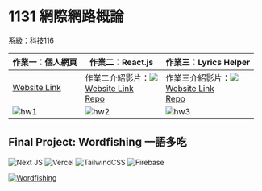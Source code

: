 # 1131 網際網路概論
系級：科技116

|作業一：個人網頁|作業二：React.js|作業三：Lyrics Helper|
|-|-|-|
|[Website Link](https://me.sk5s.cyou)|作業二介紹影片：[<img src="https://img.shields.io/badge/YouTube-%23FF0000.svg?style=for-the-badge&logo=YouTube&logoColor=white">](https://youtu.be/0LP3JAqUZlc)<br>[Website Link](https://samko5sam.github.io/internet-react/)<br>[Repo](https://github.com/samko5sam/internet-react)|作業三介紹影片：[<img src="https://img.shields.io/badge/YouTube-%23FF0000.svg?style=for-the-badge&logo=YouTube&logoColor=white">](https://youtu.be/dqwQIlW1WXs)<br>[Website Link](https://samko5sam.github.io/lyrics-helper/)<br>[Repo](https://github.com/samko5sam/lyrics-helper)|
|![hw1](https://github.com/user-attachments/assets/e16f3bce-3956-48a0-932e-1f4c8f140d5d)|![hw2](https://github.com/user-attachments/assets/90d76904-5c65-467a-a131-ded49a8413e3)|![hw3](https://github.com/user-attachments/assets/e0556b27-4748-4c6e-9ce9-a4c5b4c38caa)|

## Final Project: Wordfishing 一語多吃

![Next JS](https://img.shields.io/badge/Next-black?style=for-the-badge&logo=next.js&logoColor=white)
![Vercel](https://img.shields.io/badge/vercel-%23000000.svg?style=for-the-badge&logo=vercel&logoColor=white)
![TailwindCSS](https://img.shields.io/badge/tailwindcss-%2338B2AC.svg?style=for-the-badge&logo=tailwind-css&logoColor=white)
![Firebase](https://img.shields.io/badge/firebase-a08021?style=for-the-badge&logo=firebase&logoColor=ffcd34)

[![Wordfishing](https://github.com/user-attachments/assets/dce2bb8f-cada-45c5-9472-c50397e0fb1f)](https://github.com/samko5sam/wordfishing)
